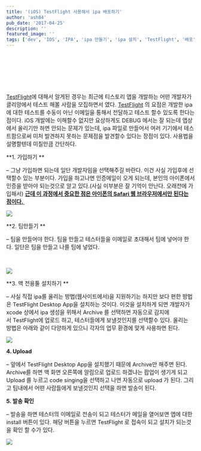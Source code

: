 ```yaml
---
title: '(iOS) TestFlight 사용해서 ipa 배포하기'
author: 'ash84'
pub_date: '2017-04-25'
description: ''
featured_image: ''
tags: ['dev', 'IOS', 'IPA', 'ipa 만들기', 'ipa 설치', 'TestFlight', '배포']
---
```


<script async src="//pagead2.googlesyndication.com/pagead/js/adsbygoogle.js"></script>
<!-- 페이지내_긴_배너 -->
<ins class="adsbygoogle"
     style="display:inline-block;width:728px;height:90px"
     data-ad-client="ca-pub-8699046198561974"
     data-ad-slot="5480877276"></ins>
<script>
(adsbygoogle = window.adsbygoogle || []).push({});
</script>

[<span style="font-size: 11pt;">TestFlight</span>](http://testflightapp.com/)<span style="font-size: 11pt;">에 대해서 알게된 경우는 최근에 티스토리 앱을 개발하는 어떤 개발자가 클리앙에서 테스트 해볼 사람을 모집하면서 였다. </span>[<span style="font-size: 11pt;">TestFlight</span>](http://testflightapp.com/)<span style="font-size: 11pt;"> 의 요점은 개발한 ipa 에 대한 테스트를 수동이 아닌 이메일을 통해서 전달하고 테스트 할수 있도록 한다는 점이다. iOS 개발에는 이해할수 없지만 요상하게도 DEBUG 에서는 잘 되는데 앱상에서 올리기만 하면 안되는 문제가 있는데, ipa 파일로 만들어서 여러 기기에서 테스트함으로써 미처 발견하지 못하는 문제점을 발견할수 있다는 장점이 있다. 사용법을 설명할텐데 미칠만큼 간단하다. </span>

<span style="font-size: 11pt;">**1. 가입하기 **</span>

<span style="font-size: 11pt;">– 그냥 가입하면 되는데 일단 개발자임을 선택해주길 바란다. 이건 사실 가입후에 선택할수 있는 부분이다. 가입을 하고나면 인증메일이 오게 되는데, 본인의 아이폰에서 인증을 받아야 되는것으로 알고 있다.(사실 이부분은 잘 기억이 안난다. 오래전에 가입해서) **<u>근데 이 과정에서 중요한 점은 아이폰의 Safari 웹 브라우저에서만 된다는 점이다. </u>**</span>

<span style="font-size: 11pt;">  
</span>

![](http://ash84.net/wp-content/uploads/1/cfile7.uf.2527A83552B2913F253257.png)

<span style="font-size: 11pt;">**2. 팀만들기 **</span>

<span style="font-size: 11pt;">– 팀을 만들어야 한다. 팀을 만들고 테스터들을 이메일로 초대해서 팀에 넣어야 한다. 일단은 팀을 만들고 나를 팀에 넣었다.</span>

<span style="font-size: 11pt;"> </span>

![](http://ash84.net/wp-content/uploads/1/cfile1.uf.2573793552B2913F3C690D.png)

<span style="font-size: 11pt;">**3. 맥 전용툴 설치하기 **</span>

<span style="font-size: 11pt;">– 사실 직접 ipa를 올리는 방법(웹사이트에서)을 지원하기는 하지만 보다 편한 방법은 TestFli</span><span style="font-size: 11pt;">ght</span><span style="font-size: 11pt;"> Desktop App을 설치하는 것이다. 이것을 설치하게 되면 개발자가 xcode 상에서 ipa 생성을 위해서</span><span style="font-size: 11pt;"> Archive 를 선택하면 자동으로 감지에서 TestFli</span><span style="font-size: 11pt;">ght</span><span style="font-size: 11pt;">에 업로드 하고, 테스터들에게 보낼것인지를 선택할수 있다. 올리는 방법은 아래와 같이 다양하게 있으니 각자의 업무 환경에 맞게 사용하면 된다. </span>

![](http://ash84.net/wp-content/uploads/1/cfile22.uf.2211C63352B291C131CE4D.png)

<span style="font-size: 11pt;">**4. Upload**</span>

<span style="font-size: 11pt;">– 앞에서 TestFli</span><span style="font-size: 11pt;">ght</span><span style="font-size: 11pt;"> Desktop App을 설치했기 때문에 Archive만 해주면 된다. Archive를 하면 맥 화면 오른쪽에 알림으로 업로드 하겠냐는 팝업이 생기게 되고 Upload 를 누르고 code singing을 선택하고 나면 자동으로 upload 가 된다. 그리고 팀내에서 어떤 사람들에게 보낼것인지 선택을 하면 발송이 된다. </span>

<span style="font-size: 11pt;">**5. 발송 확인**</span>

<span style="font-size: 11pt;">– 발송을 하면 테스터의 이메일로 전송이 되고 테스터가 메일을 열어보면 앱에 대한 install 버튼이 있다. 해당 버튼을 누르면 TestFli</span><span style="font-size: 11pt;">ght</span><span style="font-size: 11pt;"> 로 접속이 되고 설치가 되는것을 확인 할 수가 있다. </span>

![](http://ash84.net/wp-content/uploads/1/cfile2.uf.24583B3352B294A8052746.jpg)



